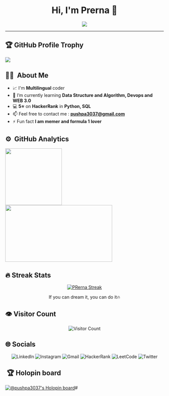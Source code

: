<h1 align="center">Hi, I'm Prerna 👋</h1>

<p align="center">
  <a href="https://github.com/patilprerna/readme-typing-svg">
    <img src="https://readme-typing-svg.herokuapp.com?lines=🤖+AIML+Student+%7C+B.Tech+3rd+Year;✨+Machine+Learning+Explorer;🧠+Neural+Nets+and+Chill!!;📚+Always+Learning+something+new;🌍+AI+for+a+better+future&center=true&width=700&height=75">
  </a>
</p>


---

## 🏆 GitHub Profile Trophy

<img src="https://github-profile-trophy.vercel.app/?username=patilprerna&theme=juicyfresh&no-bg=true" />

## 👨‍💻  &nbsp;About Me 
- 📈 I'm **Multilingual** coder
- 🌱 I’m currently learning **Data Structure and Algorithm, Devops and WEB 3.0**
- 💻 **5⭐** on **HackerRank** in **Python, SQL**
- 📫 Feel free to contact me : **pushpa3037@gmail.com**
- ⚡ Fun fact **I am memer and formula 1 lover**

</p>

## ⚙️ &nbsp;GitHub Analytics
<p align="left"> 
<a href="https://github.com/patilprerna"> 
<img height="180em" src="https://github-readme-stats-eight-theta.vercel.app/api?username=patilprerna&show_icons=true&theme=algolia&include_all_commits=true&count_private=true"/> 
<img height="180em" width = "340em" src="https://github-readme-stats-eight-theta.vercel.app/api/top-langs/?username=patilprerna&layout=compact&langs_count=8&theme=algolia"/> 
</a>
</p>

## 🔥 Streak Stats

<!-- GitHub Readme Streak Stats - https://github.com/DenverCoder1/github-readme-streak-stats -->
<p align="center">
  <a href="https://github.com/patilprerna/github-readme-streak-stats">
    <img title="🔥" alt="PRerna Streak" src="https://github-readme-streak-stats.herokuapp.com/?user=patilprerna&theme=monokai-metallian&hide_border=true"/>
  </a>
  <p align="center"> If you can dream it, you can do it🔥 </p>
</p>

## 👁️ Visitor Count
<p align="center">
  <img src="https://count.getloli.com/get/@patilprerna?theme=rule34" alt="Visitor Count" />
</p>


## 🌐 Socials
<p align="center">
  <a href="https://www.linkedin.com/in/patilprerna/" style="text-decoration: none;">
    <img alt="LinkedIn" src="https://img.shields.io/badge/LinkedIn-0077B5?style=flat&logo=linkedin&logoColor=white" />
  </a>
  <a href="https://www.instagram.com/patil.prernaa/" style="text-decoration: none;">
    <img alt="Instagram" src="https://img.shields.io/badge/Instagram-C13584?style=flat&logo=instagram&logoColor=white" />
  </a>
  <a href="mailto:patilprerna230@gmail.com" style="text-decoration: none;">
    <img alt="Gmail" src="https://img.shields.io/badge/Gmail-E85C50?style=flat&logo=gmail&logoColor=white" />
  </a>
  <a href="https://www.hackerrank.com/profile/patilprerna" style="text-decoration: none;">
    <img alt="HackerRank" src="https://img.shields.io/badge/HackerRank-128341?style=flat&logo=hackerrank&logoColor=white" />
  </a>
  <a href="https://leetcode.com/patilprerna/" style="text-decoration: none;">
    <img alt="LeetCode" src="https://img.shields.io/badge/LeetCode-CC8800?style=flat&logo=leetcode&logoColor=black" />
  </a>
  <a href="https://x.com/patilprerna" style="text-decoration: none;">
    <img alt="Twitter" src="https://img.shields.io/badge/Twitter-1DA1F2?style=flat&logo=x&logoColor=white" />
  </a>
</p>



## &nbsp;🏆 Holopin board 
[![@pushpa3037's Holopin board](https://holopin.me/pushpa3037)](https://holopin.io/@pushpa3037)#
